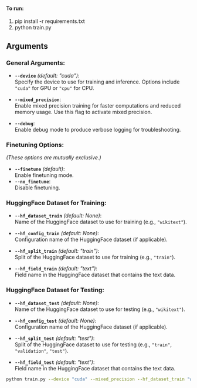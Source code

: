 #### To run:
1. pip install -r requirements.txt
2. python train.py

## Arguments
### General Arguments:
- **`--device`** *(default: "cuda")*:  
  Specify the device to use for training and inference. Options include `"cuda"` for GPU or `"cpu"` for CPU.

- **`--mixed_precision`**:  
  Enable mixed precision training for faster computations and reduced memory usage. Use this flag to activate mixed precision.

- **`--debug`**:  
  Enable debug mode to produce verbose logging for troubleshooting.

### Finetuning Options:  
*(These options are mutually exclusive.)*
- **`--finetune`** *(default)*:  
  Enable finetuning mode.  
- **`--no_finetune`**:  
  Disable finetuning.

### HuggingFace Dataset for Training:
- **`--hf_dataset_train`** *(default: None)*:  
  Name of the HuggingFace dataset to use for training (e.g., `"wikitext"`).  

- **`--hf_config_train`** *(default: None)*:  
  Configuration name of the HuggingFace dataset (if applicable).

- **`--hf_split_train`** *(default: "train")*:  
  Split of the HuggingFace dataset to use for training (e.g., `"train"`).

- **`--hf_field_train`** *(default: "text")*:  
  Field name in the HuggingFace dataset that contains the text data.

### HuggingFace Dataset for Testing:
- **`--hf_dataset_test`** *(default: None)*:  
  Name of the HuggingFace dataset to use for testing (e.g., `"wikitext"`).

- **`--hf_config_test`** *(default: None)*:  
  Configuration name of the HuggingFace dataset (if applicable).

- **`--hf_split_test`** *(default: "test")*:  
  Split of the HuggingFace dataset to use for testing (e.g., `"train"`, `"validation"`, `"test"`).

- **`--hf_field_test`** *(default: "text")*:  
  Field name in the HuggingFace dataset that contains the text data.

```bash
python train.py --device "cuda" --mixed_precision --hf_dataset_train "wikitext" --hf_split_train "train"
```